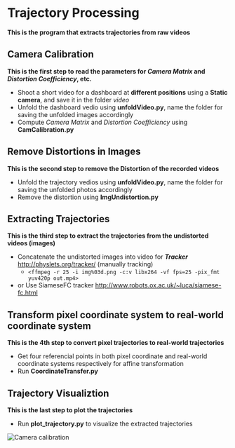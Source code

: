# Trajectory Processing
**This is the program that extracts trajectories from raw videos**

## Camera Calibration
**This is the first step to read the parameters for *Camera Matrix* and *Distortion Coefficiency*, etc.** 
* Shoot a short video for a dashboard at **different positions** using a **Static camera**, and save it in the folder *video*
* Unfold the dashboard vedio using **unfoldVideo.py**, name the folder for saving the unfolded images accordingly
* Compute *Camera Matrix* and *Distortion Coefficiency* using **CamCalibration.py**

## Remove Distortions in Images
**This is the second step to remove the Distortion of the recorded videos**
* Unfold the trajectory vedios using **unfoldVideo.py**, name the folder for saving the unfolded photos accordingly
* Remove the distortion using **ImgUndistortion.py**

## Extracting Trajectories
**This is the third step to extract the trajectories from the undistorted videos (images)**
* Concatenate the undistorted images into video for **_Tracker_** http://physlets.org/tracker/ (manually tracking)
  * `<ffmpeg -r 25 -i img%03d.png -c:v libx264 -vf fps=25 -pix_fmt yuv420p out.mp4>`
* or Use SiameseFC tracker http://www.robots.ox.ac.uk/~luca/siamese-fc.html

## Transform pixel coordinate system to real-world coordinate system
**This is the 4th step to convert pixel trajectories to real-world trajectories**
* Get four referencial points in both pixel coordinate and real-world coordinate systems respectively for affine transformation
* Run **CoordinateTransfer.py**

## Trajectory Visualiztion
**This is the last step to plot the trajectories**
* Run **plot_trajectory.py** to visualize the extracted trajectories

![Camera calibration](https://github.com/haohao11/trajectory_processing/blob/master/huanong_calibration/00023.jpg)
